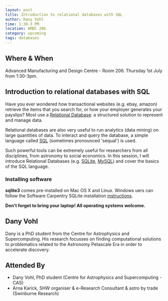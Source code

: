 ```yaml
---
layout: post
title: Introduction to relational databases with SQL
author: Dany Vohl
time: 1:30-3 PM
location: AMDC 206
category: upcoming
tags: databases
---
```


## Where & When

Advanced Manufacturing and Design Centre - Room 206. Thursday 1st July from 1:30-3pm.

## Introduction to relational databases with SQL

Have you ever wondered how transactional websites (e.g. ebay, amazon) retrieve the items that you search for, or how your employer generates your payslips? Most use a [Relational Database](https://en.wikipedia.org/?title=Relational_database): a structured solution to represent and manage data.

Relational databases are also very useful to run analytics (data mining) on large quantities of data. To interact and query the database, a simple language called [SQL](https://en.wikipedia.org/?title=SQL) (sometimes pronounced 'sequal') is used.

Such powerful tools can be extremely useful for researchers from all disciplines, from astronomy to social economics.
In this session, I will introduce Relational Databases (e.g. [SQLite](https://www.sqlite.org), [MySQL](https://www.mysql.com)) and cover the basics of the SQL language.

### Installing software

**sqlite3** comes pre-installed on Mac OS X and Linux. Windows uers can follow the Software Carpentry SQLite installation [instructions](http://drarnakarick.github.io/2015-05-04-swinpython/).

**Don't forget to bring your laptop! All operating systems welcome.**

## Dany Vohl

Dany is a PhD student from the Centre for Astrophysics and Supercomputing. His research focusses on finding computational solutions to problematics related to the Astronomy Petascale Era in order to accelerate discovery.

## Attended By

* Dany Vohl, PhD student (Centre for Astrophysics and Supercomputing - CAS)
* Arna Karick, SHW organiser & e-Research Consultant & astro by trade (Swinburne Research)
